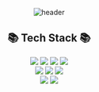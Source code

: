 <div align="center">

![header](https://capsule-render.vercel.app/api?type=Waving&color=gradient&height=200&section=header&text=Jeong&nbsp;Kyung-Eun&fontSize=60&fontColor=ffffff&fontAlignY=40)
 <br/>
 ## 📚 Tech Stack 📚
<img src="https://img.shields.io/badge/JAVA-007396?style=for-the-badge&logo=Java&logoColor=white">
<img src="https://img.shields.io/badge/Spring-6DB33F?style=for-the-badge&logo=Spring&logoColor=white">
<img src="https://img.shields.io/badge/spring_boot-6DB33F?style=for-the-badge&logo=springboot&logoColor=white">
<img src="https://img.shields.io/badge/spring_data_jpa-6DB33F?style=for-the-badge">
<br>
<img src="https://img.shields.io/badge/MySQL-4479A1?style=for-the-badge&logo=MySQL&logoColor=white">
<img src="https://img.shields.io/badge/aws-232F3E?style=for-the-badge&logo=Amazon aws&logoColor=white">
<img src="https://img.shields.io/badge/github-181717?style=for-the-badge&logo=github&logoColor=white">
<br>
<img src="https://img.shields.io/badge/git-F05032?style=for-the-badge&logo=git&logoColor=white">
<img src="https://img.shields.io/badge/IntelliJ_IDEA-000000?style=for-the-badge&logo=intellij-idea&logoColor=white">


